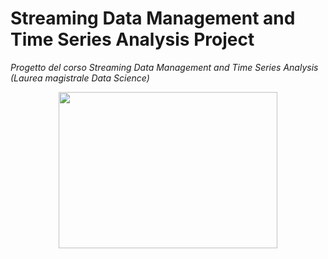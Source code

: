 # Streaming Data Management and Time Series Analysis Project 
*Progetto del corso Streaming Data Management and Time Series Analysis (Laurea magistrale Data Science)*

<p align="center">
  <img width="350" height="250" src="https://editor.analyticsvidhya.com/uploads/3951420200902_blog_-forecasting-with-time-series-models-using-python_pt2_website.png">
</p>

